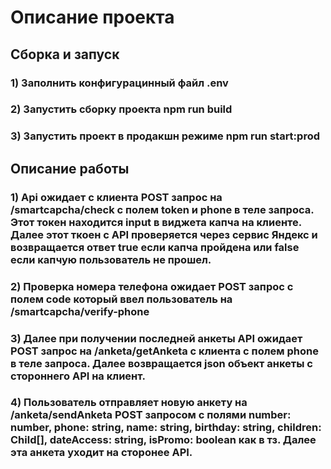 # Описание проекта
## Сборка и запуск
### 1) Заполнить конфигурацинный файл .env
### 2) Запустить сборку проекта npm run build
### 3) Запустить проект в продакшн режиме npm run start:prod
## Описание работы
### 1) Api ожидает с клиента POST запрос на /smartcapcha/check с полем token и phone в теле запроса. Этот токен находится input в виджета капча на клиенте. Далее этот ткоен с API проверяется через сервис Яндекс и возвращается ответ true если капча пройдена или false если капчую пользователь не прошел.
### 2) Проверка номера телефона ожидает POST запрос с полем code который ввел пользователь на /smartcapcha/verify-phone
### 3) Далее при получении последней анкеты API ожидает POST запрос на /anketa/getAnketa с клиента с полем phone в теле запроса. Далее возвращается json объект анкеты с стороннего API на клиент.
### 4) Пользователь отправляет новую анкету на /anketa/sendAnketa POST запросом с полями  number: number, phone: string, name: string, birthday: string, children: Child[], dateAccess: string, isPromo: boolean как в тз. Далее эта анкета уходит на сторонее API.
